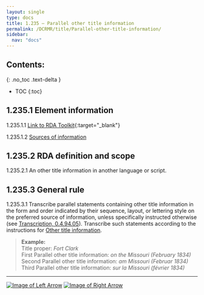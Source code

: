 ```yaml
---
layout: single
type: docs
title: 1.235 — Parallel other title information
permalink: /DCRMR/title/Parallel-other-title-information/
sidebar:
  nav: "docs"
---
```


## Contents:
{: .no_toc .text-delta }

- TOC
{:toc}

## 1.235.1 Element information

<a name="1.235.1.1">1.235.1.1</a> [Link to RDA Toolkit](https://access.rdatoolkit.org/Content/Index?externalId=en-US_ala-80c7de78-1700-38d0-8703-a4779c9ed064){:target="_blank"}

<a name="1.235.1.2">1.235.1.2</a> [Sources of information](/DCRMR/title/#1011-sources-of-information)

## 1.235.2 RDA definition and scope

<a name="1.235.2.1">1.235.2.1</a> An other title information in another language or script.

## 1.235.3 General rule

<a name="1.235.3.1">1.235.3.1</a> Transcribe parallel statements containing other title information in the form and order indicated by their sequence, layout, or lettering style on the preferred source of information, unless specifically instructed otherwise  (see [Transcription, 0.4.94.05](/DCRMR/general-rules/Transcription/#0.4.94.05)). Transcribe such statements according to the instructions for [Other title information](/DCRMR/title/Other-title-information/).

>**Example:**  
>Title proper: <CITE>Fort Clark</CITE>  
>First Parallel other title information: <CITE>on the Missouri (February 1834)</CITE>  
>Second Parallel other title information: <CITE>am Missouri (Februar 1834)</CITE>  
>Third Parallel other title information: <CITE>sur la Missouri (février 1834)</CITE>  

---

[![Image of Left Arrow](https://rbms-bsc.github.io/DCRMR/assets/pictures/navigation/Arrow_Left.png "1.23 — Other title information")](/DCRMR/title/Other-title-information/) [![Image of Right Arrow](https://rbms-bsc.github.io/DCRMR/assets/pictures/navigation/Arrow_Right.png "1.25 — Variant title of manifestation")](/DCRMR/title/Variant-title-of-manifestation/)
